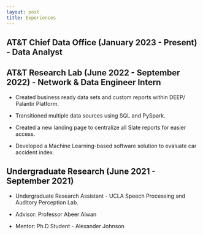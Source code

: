 ```yaml
---
layout: post
title: Experiences
---
```


## AT&T Chief Data Office (January 2023 - Present) - Data Analyst

## AT&T Research Lab (June 2022 - September 2022) - Network & Data Engineer Intern

- Created business ready data sets and custom reports within DEEP/ Palantir Platform.

- Transitioned multiple data sources using SQL and PySpark.

- Created a new landing page to centralize all Slate reports for easier access.

- Developed a Machine Learning-based software solution to evaluate car accident index.

## Undergraduate Research (June 2021 - September 2021)

- Undergraduate Research Assistant - UCLA Speech Processing and Auditory Perception Lab.

- Advisor: Professor Abeer Alwan

- Mentor: Ph.D Student - Alexander Johnson
